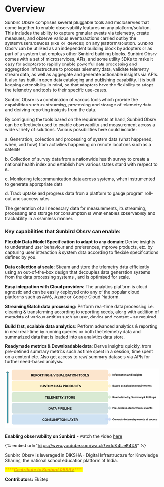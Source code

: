 # Overview

Sunbird Obsrv comprises several pluggable tools and microservies that come together to enable observability features on any platform/solution. This includes the ability to capture granular events via telemetry, create measures, and observe various events/actions carried out by the system/users/devices (like IoT devices) on any platform/solution. Sunbird Obsrv can be utilized as an independent building block by adopters or as part of a system that employs other Sunbird building blocks. Sunbird Obsrv comes with a set of microservices, APIs, and some utility SDKs to make it easy for adopters to rapidly enable powerful data processing and aggregation infrastructure to process telemetry data, validate telemetry stream data, as well as aggregate and generate actionable insights via APIs. It also has built-in open data cataloging and publishing capability. It is built keeping extensibility in mind, so that adopters have the flexibility to adapt the telemetry and tools to their specific use-cases.

Sunbird Obsrv is a combination of various tools which provide the capabilities such as streaming, processing and storage of telemetry data and deriving reporting insights from the data.

By configuring the tools based on the requirements at hand, Sunbird Obsrv can be effectively used to enable observability and measurement across a wide variety of solutions. Various possibilities here could include:

a. Generation, collection and processing of system data (what happened, when, and how) from activities happening on remote locations such as a satellite

b. Collection of survey data from a nationwide health survey to create a national health index and establish how various states stand with respect to it.

c. Monitoring telecommunication data across systems, when instrumented to generate appropriate data

d. Track uptake and progress data from a platform to gauge program roll-out and success rates

The generation of all necessary data for measurements, its streaming, processing and storage for consumption is what enables observability and trackability in a seamless manner.

### Key capabilities that Sunbird Obsrv can enable:

**Flexible Data Model Specification to adapt to any domain**: Derive insights to understand user behaviour and preferences, improve products, etc. by capturing user interaction & system data according to flexible specifications defined by you.

**Data collection at scale**: Stream and store the telemetry data efficiently using an out-of-the-box design that decouples data generation systems from the data processing systems , and is optimised for scale.

**Easy integration with Cloud providers**: The analytics platform is cloud agnostic and can be easily deployed onto any of the popular cloud platforms such as AWS, Azure or Google Cloud Platform.

**Streaming/Batch data processing:** Perform real-time data processing i.e. cleaning & transforming according to reporting needs, along with addition of metadata of various entities such as user, device and content - as required.

**Build fast, scalable data analytics**: Perform advanced analytics & reporting in near real-time by running queries on both the telemetry data and summarized data that is loaded into an analytics data store.

**Readymade metrics & Downloadable data**: Derive insights quickly, from pre-defined summary metrics such as time spent in a session, time spent on a content etc. Also get access to raw/ summary datasets via APIs for further need-based analysis.

![](<.gitbook/assets/data flow.png>)

**Enabling observability on Sunbird** - watch the video [here](https://www.youtube.com/watch?v=ldK4IJeE4X8)

{% embed url="https://www.youtube.com/watch?v=ldK4IJeE4X8" %}

Sunbird Obsrv is leveraged in DIKSHA - Digital Infrastructure for Knowledge Sharing, the national school education platform of India.



_<mark style="color:orange;">****</mark>_[_<mark style="color:orange;">**Contribute to Sunbird OBSRV**</mark>_](https://github.com/Sunbird-Obsrv/Community/discussions/categories/contribution)_<mark style="color:orange;">****</mark>_



**Contributors:** EkStep
